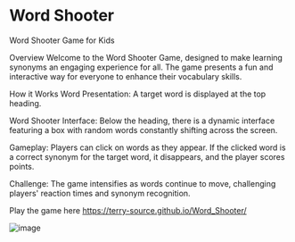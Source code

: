 # Word Shooter
Word Shooter Game for Kids

Overview
Welcome to the Word Shooter Game, designed to make learning synonyms an engaging experience for all. The game presents a fun and interactive way for everyone to enhance their vocabulary skills.

How it Works
Word Presentation: A target word is displayed at the top heading.

Word Shooter Interface: Below the heading, there is a dynamic interface featuring a box with random words constantly shifting across the screen.

Gameplay: Players can click on words as they appear. If the clicked word is a correct synonym for the target word, it disappears, and the player scores points.

Challenge: The game intensifies as words continue to move, challenging players' reaction times and synonym recognition.

Play the game here https://terry-source.github.io/Word_Shooter/

![image](https://github.com/Terry-source/Word_Shooter/assets/55729912/2c7d1823-eaf8-4a75-abd0-6d59e20199d9)
